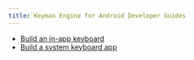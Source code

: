 ```yaml
---
title: Keyman Engine for Android Developer Guides
---
```


-   [Build an in-app keyboard](in-app/)
-   [Build a system keyboard app](system-keyboard/)
